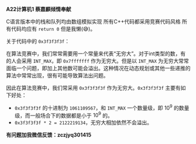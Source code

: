**A22计算机1 蔡嘉麒倾情奉献**

C语言版本中的栈和队列均由数组模拟实现
所有C++代码都采用竞赛代码风格
所有代码均应有 `return 0` 但是我懒(😅)。


关于代码中的 `0x3f3f3f3f`：

在算法竞赛中，我们常常需要用一个常量来代表“无穷大”。对于int类型的数，有的人会采用 `INT_MAX`，即 `0x7fffffff` 作为无穷大。但是以 `INT_MAX` 为无穷大常常面临一个问题，即加上其他数可能会溢出。这种情况在动态规划或其他一些递推的算法中常常出现，很有可能导致算法出问题。

因此在算法竞赛中，我们常采用 `0x3f3f3f3f` 作为无穷大。`0x3f3f3f3f` 主要有如下好处：

- `0x3f3f3f3f` 的十进制为 `1061109567`，和 `INT_MAX` 一个数量级，即 $10^9$ 的数量级，而一般场合下的数据都是小于 $10^9$ 的。
- `0x3f3f3f3f * 2 = 2122219134`，无穷大相加依然不会溢出。

**有问题加我微信反馈：zczjyq301415**